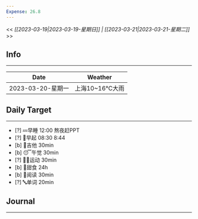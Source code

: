 ```yaml
---
Expense: 26.8
---
```


<< *[[2023-03-19|2023-03-19-星期日]] | [[2023-03-21|2023-03-21-星期二]]* >>

## Info
***
| Date        | Weather      | 
| ----------- | ------------ |
| 2023-03-20-星期一 | 上海10~16℃大雨 |


## Daily Target 
***
- [?] 💤早睡   12:00 熬夜赶PPT
- [?] 🌅早起    08:30 8:44
- [b] 🎵吉他    30min
- [b] 😴午觉    30min
- [?] 🏃‍♀️运动    30min  
- [b] 🚫甜食    24h
- [b] 📖阅读    30min
- [?] 🔤单词    20min    


##  Journal
***




